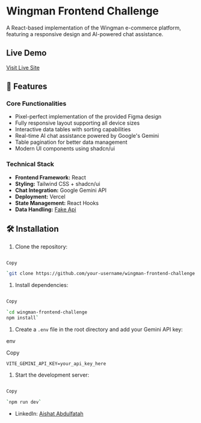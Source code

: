 Wingman Frontend Challenge
==========================

A React-based implementation of the Wingman e-commerce platform, featuring a responsive design and AI-powered chat assistance.

Live Demo
------------

[Visit Live Site](https://wingman-store-three.vercel.app/)

🚀 Features
-----------

### Core Functionalities

-   Pixel-perfect implementation of the provided Figma design
-   Fully responsive layout supporting all device sizes
-   Interactive data tables with sorting capabilities
-   Real-time AI chat assistance powered by Google's Gemini
-   Table pagination for better data management
-   Modern UI components using shadcn/ui

### Technical Stack

-   **Frontend Framework:** React
-   **Styling:** Tailwind CSS + shadcn/ui
-   **Chat Integration:** Google Gemini API
-   **Deployment:** Vercel
-   **State Management:** React Hooks
-   **Data Handling:** [Fake Api](https://fakestoreapi.com/)

🛠️ Installation
----------------

1.  Clone the repository:

```bash

Copy

`git clone https://github.com/your-username/wingman-frontend-challenge.git`
```
1.  Install dependencies:

```bash

Copy

`cd wingman-frontend-challenge
npm install`
```

1.  Create a `.env` file in the root directory and add your Gemini API key:

env

Copy

`VITE_GEMINI_API_KEY=your_api_key_here`

1.  Start the development server:

```bash

Copy

`npm run dev`

```


<!-- Testing
----------

Run the test suite:

bash

Copy

`npm run test` -->



-   LinkedIn: [Aishat Abdulfatah](https://www.linkedin.com/in/aishacodes-frontend-developer-react-developer/)